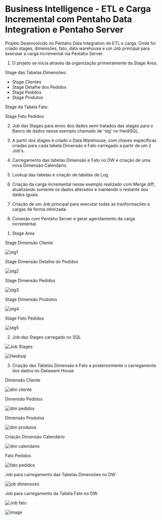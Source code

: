 # Business Intelligence - ETL e Carga Incremental com Pentaho Data Integration e Pentaho Server

Projeto Desenvolvido no Pentaho Data Integration de ETL e carga. Onde foi criado stages, dimensões, fato, data warehouse e um Job principal para executar a carga incremental via Pentaho Server.

1) O projeto se inicia através da organização primeiramente da Stage Area.

Stage das Tabelas Dimensões:

- Stage Clientes
- Stage Detalhe dos Pedidos
- Stage Pedidos
- Stage Produtos

Stage da Tabela Fato:

Stage Fato Pedidos

2) Job das Stages para envio dos dados semi tratados das stages para o Banco de dados nesse exemplo chamado de 'stg' no HeidiSQL.

3) A partir dos stages é criado o Data Warehouse, com chaves específicas criadas para cada tabela Dimensão e Fato carregado a partir de um 2 Job's. 

4) Carregamento das tabelas Dimensão e Fato no DW e criação de uma nova Dimensão Calendário. 

5) Lookup das tabelas e criação de tabelas de Log.

6) Criação da carga incremental nesse exemplo realizado com Merge diff, atualizando somente os dados alterados e mantendo o restante dos dados iguais. 

7) Criação de um Job principal para executar todas as tranformações e cargas de forma otimizada.

8) Conexão com Pentaho Server e gerar agendamento da carga incremental. 




1. Stage Area


Stage Dimensão Cliente

![stg1](https://user-images.githubusercontent.com/109915092/213242116-ac9ae94e-08bf-4786-978a-6b39a6a7abf0.png)

Stage Dimensão Detalhe do Pedidos

![stg2](https://user-images.githubusercontent.com/109915092/213245972-b1ae474b-5792-4adf-9bba-8b6292ee500f.png)

Stage Dimensão Pedidos

![stg3](https://user-images.githubusercontent.com/109915092/213252561-7948b9af-25e6-499d-b374-637a1cff7f58.png)


Stage Dimensão Produtos

![stg4](https://user-images.githubusercontent.com/109915092/213253037-ce48dc17-337a-4d74-b550-7e99555693c8.png)

Stage Fato Pedidos

![stg5](https://user-images.githubusercontent.com/109915092/213253417-cd081ac5-5b1e-4240-97d2-f322d5d959d5.png)


2. Job das Stages carregado no SQL

![Job Stages](https://user-images.githubusercontent.com/109915092/213254997-ab174490-d786-4a31-8800-b31423129c8f.png)

![Heidisql](https://user-images.githubusercontent.com/109915092/213309438-59d960a6-65a0-4595-9031-9a6e57330bab.png)


3. Criação das Tabelas Dimensão e Fato e posteriormente o carregamento dos dados no Dataware House 

Dimensão Cliente

![dim cliente](https://user-images.githubusercontent.com/109915092/213872209-b607883e-64b4-400a-985a-a918ba4358c0.png)

Dimensão Pedidos

![dim pedidos](https://user-images.githubusercontent.com/109915092/213872309-03cb566a-7bc3-4f11-acf7-072373381e23.png)

Dimensão Produtos

![dim produtos](https://user-images.githubusercontent.com/109915092/213872402-bf760b56-ff63-4a8a-99cd-258a83b5b69c.png)

Criação Dimensão Calendário 

![dim calendario](https://user-images.githubusercontent.com/109915092/213872572-d8685868-96ed-4946-a9e4-617e68e4be46.png)

Fato Pedidos

![fato pedidos](https://user-images.githubusercontent.com/109915092/213872678-c3f44a9f-a911-4ebe-852d-76be01071203.png)

Job para carregamento das Tabelas Dimensões no DW

![job dimensoes](https://user-images.githubusercontent.com/109915092/213872917-d7b37699-653f-47bd-8f91-a1cf8b70f577.png)

Job para carregamento da Tabela Fato no DW

![Job fato](https://user-images.githubusercontent.com/109915092/213873062-3d2e0bac-3734-466d-a056-ff99a904bc64.png)

![image](https://user-images.githubusercontent.com/109915092/213873157-94caed47-76ad-4e98-981e-e08aff3c628a.png)

